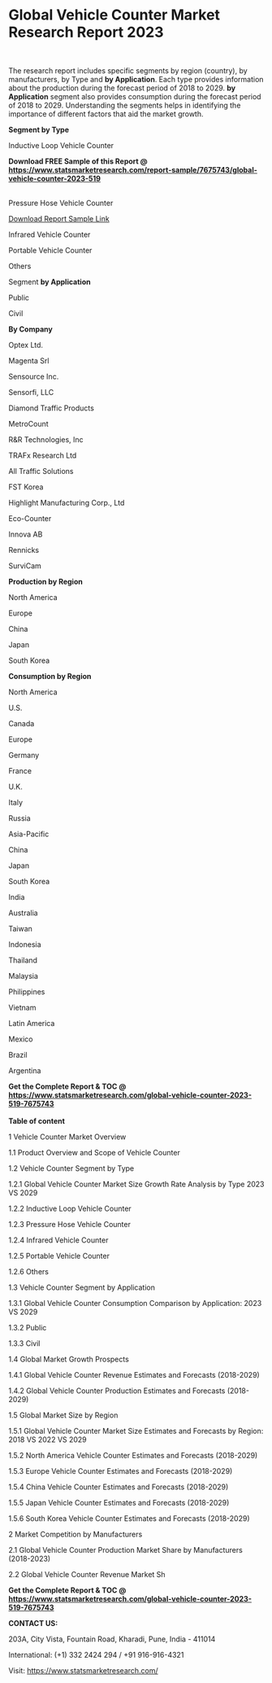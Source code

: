 <h1>Global Vehicle Counter Market Research Report 2023</h1><br/><p>The research report includes specific segments by region (country), by manufacturers, by Type and <strong>by Application</strong>. Each type provides information about the production during the forecast period of 2018 to 2029. <strong>by Application</strong> segment also provides consumption during the forecast period of 2018 to 2029. Understanding the segments helps in identifying the importance of different factors that aid the market growth.</p><p><strong>Segment by Type</strong></p><p>Inductive Loop Vehicle Counter</p><div><b>Download FREE Sample of this Report @ <a href="https://www.statsmarketresearch.com/download-free-sample/7675743/global-vehicle-counter-2023-519">https://www.statsmarketresearch.com/report-sample/7675743/global-vehicle-counter-2023-519</a></b></div><br><p>Pressure Hose Vehicle Counter</p><p><a href="https://www.statsmarketresearch.com/download-free-sample/7675743/global-vehicle-counter-2023-519">Download Report Sample Link</a></p><p>Infrared Vehicle Counter</p><p>Portable Vehicle Counter</p><p>Others</p><p>Segment <strong>by Application</strong></p><p>Public</p><p>Civil</p><p><strong>By Company</strong></p><p>Optex Ltd.</p><p>Magenta Srl</p><p>Sensource Inc.</p><p>Sensorfi, LLC</p><p>Diamond Traffic Products</p><p>MetroCount</p><p>R&R Technologies, Inc</p><p>TRAFx Research Ltd</p><p>All Traffic Solutions</p><p>FST Korea</p><p>Highlight Manufacturing Corp., Ltd</p><p>Eco-Counter</p><p>Innova AB</p><p>Rennicks</p><p>SurviCam</p><p><strong>Production by Region</strong></p><p>North America</p><p>Europe</p><p>China</p><p>Japan</p><p>South Korea</p><p><strong>Consumption by Region</strong></p><p>North America</p><p>U.S.</p><p>Canada</p><p>Europe</p><p>Germany</p><p>France</p><p>U.K.</p><p>Italy</p><p>Russia</p><p>Asia-Pacific</p><p>China</p><p>Japan</p><p>South Korea</p><p>India</p><p>Australia</p><p>Taiwan</p><p>Indonesia</p><p>Thailand</p><p>Malaysia</p><p>Philippines</p><p>Vietnam</p><p>Latin America</p><p>Mexico</p><p>Brazil</p><p>Argentina</p><div><b>Get the Complete Report & TOC @ <a href="https://www.statsmarketresearch.com/global-vehicle-counter-2023-519-7675743">https://www.statsmarketresearch.com/global-vehicle-counter-2023-519-7675743</a></b></div><br><b>Table of content</b><p>1 Vehicle Counter Market Overview<br />
 
  1.1 Product Overview and Scope of Vehicle Counter<br />
 
  1.2 Vehicle Counter Segment by Type<br />
 
  1.2.1 Global Vehicle Counter Market Size Growth Rate Analysis by Type 2023 VS 2029<br />
 
  1.2.2 Inductive Loop Vehicle Counter<br />
 
  1.2.3 Pressure Hose Vehicle Counter<br />
 
  1.2.4 Infrared Vehicle Counter<br />
 
  1.2.5 Portable Vehicle Counter<br />
 
  1.2.6 Others<br />
 
  1.3 Vehicle Counter Segment by Application<br />
 
  1.3.1 Global Vehicle Counter Consumption Comparison by Application: 2023 VS 2029<br />
 
  1.3.2 Public<br />
 
  1.3.3 Civil<br />
 
  1.4 Global Market Growth Prospects<br />
 
  1.4.1 Global Vehicle Counter Revenue Estimates and Forecasts (2018-2029)<br />
 
  1.4.2 Global Vehicle Counter Production Estimates and Forecasts (2018-2029)<br />
 
  1.5 Global Market Size by Region<br />
 
  1.5.1 Global Vehicle Counter Market Size Estimates and Forecasts by Region: 2018 VS 2022 VS 2029<br />
 
  1.5.2 North America Vehicle Counter Estimates and Forecasts (2018-2029)<br />
 
  1.5.3 Europe Vehicle Counter Estimates and Forecasts (2018-2029)<br />
 
  1.5.4 China Vehicle Counter Estimates and Forecasts (2018-2029)<br />
 
  1.5.5 Japan Vehicle Counter Estimates and Forecasts (2018-2029)<br />
 
  1.5.6 South Korea Vehicle Counter Estimates and Forecasts (2018-2029)<br />
 
 2 Market Competition by Manufacturers<br />
 
  2.1 Global Vehicle Counter Production Market Share by Manufacturers (2018-2023)<br />
 
  2.2 Global Vehicle Counter Revenue Market Sh<br><div><b>Get the Complete Report & TOC @ <a href="https://www.statsmarketresearch.com/global-vehicle-counter-2023-519-7675743">https://www.statsmarketresearch.com/global-vehicle-counter-2023-519-7675743</a></b></div></p>
 
 <b>CONTACT US:</b><br>
 
 203A, City Vista, Fountain Road, Kharadi, Pune, India - 411014 <br>
 
 International: (+1) 332 2424 294 / +91 916-916-4321<br>
 
 Visit: <a href="https://www.statsmarketresearch.com/">https://www.statsmarketresearch.com/</a>
 
 <br>